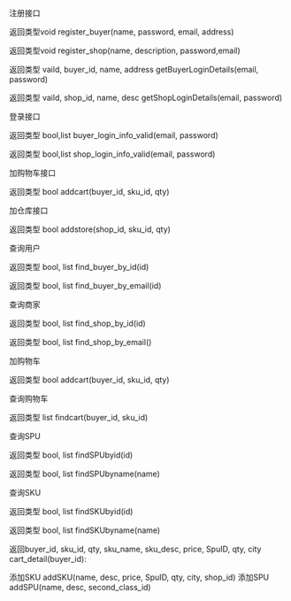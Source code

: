 注册接口

返回类型void register_buyer(name, password, email, address)

返回类型void register_shop(name, description, password,email)

返回类型 vaild, buyer_id, name, address getBuyerLoginDetails(email, password)

返回类型 vaild, shop_id, name, desc getShopLoginDetails(email, password)

登录接口

返回类型 bool,list buyer_login_info_valid(email, password)

返回类型 bool,list shop_login_info_valid(email, password)

加购物车接口

返回类型 bool addcart(buyer_id, sku_id, qty)

加仓库接口

返回类型 bool addstore(shop_id, sku_id, qty)

查询用户 

返回类型 bool, list find_buyer_by_id(id)

返回类型 bool, list find_buyer_by_email(id)

查询商家

返回类型 bool, list find_shop_by_id(id)

返回类型 bool, list find_shop_by_email()

加购物车

返回类型 bool addcart(buyer_id, sku_id, qty)

查询购物车

返回类型 list findcart(buyer_id, sku_id)

查询SPU

返回类型 bool, list findSPUbyid(id)

返回类型 bool, list findSPUbyname(name)

查询SKU

返回类型 bool, list findSKUbyid(id)

返回类型 bool, list findSKUbyname(name)

返回buyer_id, sku_id, qty, sku_name, sku_desc, price, SpuID, qty, city
 cart_detail(buyer_id):
 
 添加SKU addSKU(name, desc, price, SpuID, qty, city, shop_id)
 添加SPU addSPU(name, desc, second_class_id)
